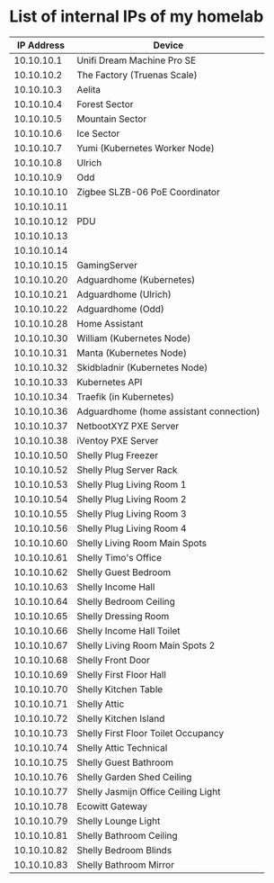 # List of internal IPs of my homelab

| IP Address    | Device                                      |
|---------------|---------------------------------------------|
| 10.10.10.1    | Unifi Dream Machine Pro SE                  |
| 10.10.10.2    | The Factory (Truenas Scale)                 |
| 10.10.10.3    | Aelita                                      |
| 10.10.10.4    | Forest Sector                               |
| 10.10.10.5    | Mountain Sector                             |
| 10.10.10.6    | Ice Sector                                  |
| 10.10.10.7    | Yumi (Kubernetes Worker Node)               |
| 10.10.10.8    | Ulrich                                      |
| 10.10.10.9    | Odd                                         |
| 10.10.10.10   | Zigbee SLZB-06 PoE Coordinator              |
| 10.10.10.11   |                                             |
| 10.10.10.12   | PDU                                         |
| 10.10.10.13   |                                             |
| 10.10.10.14   |                                             |
| 10.10.10.15   | GamingServer                                |
| 10.10.10.20   | Adguardhome (Kubernetes)                    |
| 10.10.10.21   | Adguardhome (Ulrich)                        |
| 10.10.10.22   | Adguardhome (Odd)                           |
| 10.10.10.28   | Home Assistant                              |
| 10.10.10.30   | William (Kubernetes Node)                   |
| 10.10.10.31   | Manta (Kubernetes Node)                     |
| 10.10.10.32   | Skidbladnir (Kubernetes Node)               |
| 10.10.10.33   | Kubernetes API                              |
| 10.10.10.34   | Traefik (in Kubernetes)                     |
| 10.10.10.36   | Adguardhome (home assistant connection)     |
| 10.10.10.37   | NetbootXYZ PXE Server                       |
| 10.10.10.38   | iVentoy PXE Server                          |
| 10.10.10.50   | Shelly Plug Freezer                         |
| 10.10.10.52   | Shelly Plug Server Rack                     |
| 10.10.10.53   | Shelly Plug Living Room 1                   |
| 10.10.10.54   | Shelly Plug Living Room 2                   |
| 10.10.10.55   | Shelly Plug Living Room 3                   |
| 10.10.10.56   | Shelly Plug Living Room 4                   |
| 10.10.10.60   | Shelly Living Room Main Spots               |
| 10.10.10.61   | Shelly Timo's Office                        |
| 10.10.10.62   | Shelly Guest Bedroom                        |
| 10.10.10.63   | Shelly Income Hall                          |
| 10.10.10.64   | Shelly Bedroom Ceiling                      |
| 10.10.10.65   | Shelly Dressing Room                        |
| 10.10.10.66   | Shelly Income Hall Toilet                   |
| 10.10.10.67   | Shelly Living Room Main Spots 2             |
| 10.10.10.68   | Shelly Front Door                           |
| 10.10.10.69   | Shelly First Floor Hall                     |
| 10.10.10.70   | Shelly Kitchen Table                        |
| 10.10.10.71   | Shelly Attic                                |
| 10.10.10.72   | Shelly Kitchen Island                       |
| 10.10.10.73   | Shelly First Floor Toilet Occupancy         |
| 10.10.10.74   | Shelly Attic Technical                      |
| 10.10.10.75   | Shelly Guest Bathroom                       |
| 10.10.10.76   | Shelly Garden Shed Ceiling                  |
| 10.10.10.77   | Shelly Jasmijn Office Ceiling Light         |
| 10.10.10.78   | Ecowitt Gateway                             |
| 10.10.10.79   | Shelly Lounge Light                         |
| 10.10.10.81   | Shelly Bathroom Ceiling                     |
| 10.10.10.82   | Shelly Bedroom Blinds                       |
| 10.10.10.83   | Shelly Bathroom Mirror                      |
